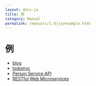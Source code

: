 ```yaml
---
layout: docs-ja
title: 例
category: Manual
permalink: /manuals/1.0/ja/example.html
---
```


# 例

* [blog](https://alps-asd.github.io/app-state-diagram/blog/)
* [todomvc](https://alps-asd.github.io/app-state-diagram/todomvc/)
* [Person Service API](https://rwmbook.github.io/alps-documents/other/person-api/index.html)
* [RESTful Web Microservices](https://rwmbook.github.io/alps-documents/)
